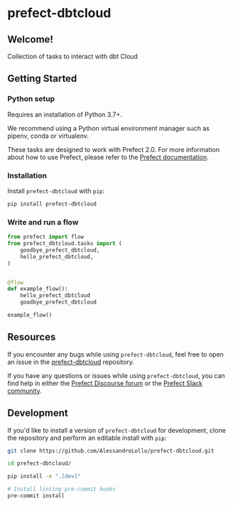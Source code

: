 # prefect-dbtcloud

## Welcome!

Collection of tasks to interact with dbt Cloud

## Getting Started

### Python setup

Requires an installation of Python 3.7+.

We recommend using a Python virtual environment manager such as pipenv, conda or virtualenv.

These tasks are designed to work with Prefect 2.0. For more information about how to use Prefect, please refer to the [Prefect documentation](https://orion-docs.prefect.io/).

### Installation

Install `prefect-dbtcloud` with `pip`:

```bash
pip install prefect-dbtcloud
```

### Write and run a flow

```python
from prefect import flow
from prefect_dbtcloud.tasks import (
    goodbye_prefect_dbtcloud,
    hello_prefect_dbtcloud,
)


@flow
def example_flow():
    hello_prefect_dbtcloud
    goodbye_prefect_dbtcloud

example_flow()
```

## Resources

If you encounter any bugs while using `prefect-dbtcloud`, feel free to open an issue in the [prefect-dbtcloud](https://github.com/AlessandroLollo/prefect-dbtcloud) repository.

If you have any questions or issues while using `prefect-dbtcloud`, you can find help in either the [Prefect Discourse forum](https://discourse.prefect.io/) or the [Prefect Slack community](https://prefect.io/slack).

## Development

If you'd like to install a version of `prefect-dbtcloud` for development, clone the repository and perform an editable install with `pip`:

```bash
git clone https://github.com/AlessandroLollo/prefect-dbtcloud.git

cd prefect-dbtcloud/

pip install -e ".[dev]"

# Install linting pre-commit hooks
pre-commit install
```
